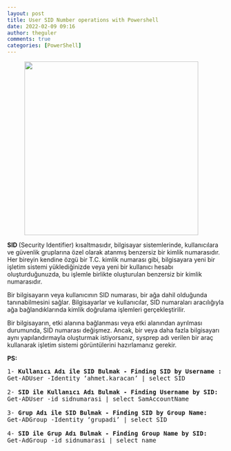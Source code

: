 ```yaml
---
layout: post
title: User SID Number operations with Powershell
date: 2022-02-09 09:16
author: theguler
comments: true
categories: [PowerShell]
---
```

<!-- wp:image {"id":333,"width":"403px","height":"auto","aspectRatio":"1.7781065088757397","sizeSlug":"large","linkDestination":"none"} -->
<figure class="wp-block-image size-large is-resized"><img src="https://farukguler.com/assets/post_images/powershell-4-sdn.jpg?w=1024" alt="" class="wp-image-333" style="aspect-ratio:1.7781065088757397;width:403px;height:auto" /></figure>
<!-- /wp:image -->

<!-- wp:paragraph -->
<p><strong>SID </strong>(Security Identifier) kısaltmasıdır, bilgisayar sistemlerinde, kullanıcılara ve güvenlik gruplarına özel olarak atanmış benzersiz bir kimlik numarasıdır. Her bireyin kendine özgü bir T.C. kimlik numarası gibi, bilgisayara yeni bir işletim sistemi yüklediğinizde veya yeni bir kullanıcı hesabı oluşturduğunuzda, bu işlemle birlikte oluşturulan benzersiz bir kimlik numarasıdır.</p>
<!-- /wp:paragraph -->

<!-- wp:paragraph -->
<p>Bir bilgisayarın veya kullanıcının SID numarası, bir ağa dahil olduğunda tanınabilmesini sağlar. Bilgisayarlar ve kullanıcılar, SID numaraları aracılığıyla ağa bağlandıklarında kimlik doğrulama işlemleri gerçekleştirilir.</p>
<!-- /wp:paragraph -->

<!-- wp:paragraph -->
<p>Bir bilgisayarın, etki alanına bağlanması veya etki alanından ayrılması durumunda, SID numarası değişmez. Ancak, bir veya daha fazla bilgisayarı aynı yapılandırmayla oluşturmak istiyorsanız, sysprep adı verilen bir araç kullanarak işletim sistemi görüntülerini hazırlamanız gerekir.</p>
<!-- /wp:paragraph -->

<!-- wp:paragraph -->
<p><strong>PS:</strong></p>
<!-- /wp:paragraph -->

<!-- wp:preformatted -->
<pre class="wp-block-preformatted">1- <strong>Kullanıcı Adı ile SID Bulmak - Finding SID by Username :</strong>
Get-ADUser -Identity ‘ahmet.karacan’ | select SID

2- <strong>SID ile Kullanıcı Adı Bulmak</strong> <strong>- Finding Username by SID:</strong>
Get-ADUser -id sidnumarasi | select SamAccountName

3- <strong>Grup Adı ile SID Bulmak - Finding SID by Group Name:</strong>
Get-ADGroup -Identity ‘grupadi’ | select SID

4- <strong>SID ile Grup Adı Bulmak</strong> <strong>- Finding Group Name by SID:</strong>
Get-AdGroup -id sidnumarasi | select name</pre>
<!-- /wp:preformatted -->
